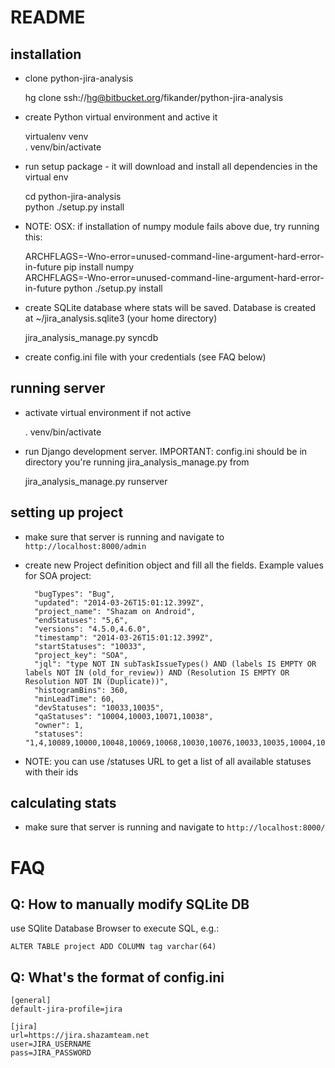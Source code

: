 README
==================

installation
------------------

* clone python-jira-analysis

    hg clone ssh://hg@bitbucket.org/fikander/python-jira-analysis

* create Python virtual environment and active it

    virtualenv venv    
    . venv/bin/activate    

* run setup package - it will download and install all dependencies in the virtual env

    cd python-jira-analysis    
    python ./setup.py install    

* NOTE: OSX: if installation of numpy module fails above due, try running this:

    ARCHFLAGS=-Wno-error=unused-command-line-argument-hard-error-in-future pip install numpy    
    ARCHFLAGS=-Wno-error=unused-command-line-argument-hard-error-in-future python ./setup.py install    

* create SQLite database where stats will be saved. Database is created at ~/jira_analysis.sqlite3 (your home directory)

    jira_analysis_manage.py syncdb

* create config.ini file with your credentials (see FAQ below)

running server
-----------------

* activate virtual environment if not active

    . venv/bin/activate  

* run Django development server. IMPORTANT: config.ini should be in directory you're running jira_analysis_manage.py from

    jira_analysis_manage.py runserver

setting up project
------------------

* make sure that server is running and navigate to `http://localhost:8000/admin`

* create new Project definition object and fill all the fields. Example values for SOA project:

        "bugTypes": "Bug", 
        "updated": "2014-03-26T15:01:12.399Z", 
        "project_name": "Shazam on Android", 
        "endStatuses": "5,6", 
        "versions": "4.5.0,4.6.0", 
        "timestamp": "2014-03-26T15:01:12.399Z", 
        "startStatuses": "10033", 
        "project_key": "SOA", 
        "jql": "type NOT IN subTaskIssueTypes() AND (labels IS EMPTY OR labels NOT IN (old_for_review)) AND (Resolution IS EMPTY OR Resolution NOT IN (Duplicate))", 
        "histogramBins": 360, 
        "minLeadTime": 60, 
        "devStatuses": "10033,10035", 
        "qaStatuses": "10004,10003,10071,10038", 
        "owner": 1, 
        "statuses": "1,4,10089,10000,10048,10069,10068,10030,10076,10033,10035,10004,10003,10071,10038,5,6"

* NOTE: you can use /statuses URL to get a list of all available statuses with their ids

calculating stats
------------------

* make sure that server is running and navigate to `http://localhost:8000/`

FAQ
====

Q: How to manually modify SQLite DB
-----------------
use SQlite Database Browser to execute SQL, e.g.:

`ALTER TABLE project ADD COLUMN tag varchar(64)`

Q: What's the format of config.ini
------------------
    [general]
    default-jira-profile=jira

    [jira]
    url=https://jira.shazamteam.net
    user=JIRA_USERNAME
    pass=JIRA_PASSWORD

